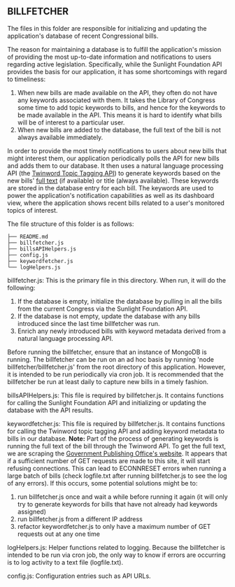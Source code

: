 ## BILLFETCHER

The files in this folder are responsible for initializing and updating the application's database of recent Congressional bills.

The reason for maintaining a database is to fulfill the application's mission of providing the most up-to-date information and notifications to users regarding active legislation. Specifically, while the Sunlight Foundation API provides the basis for our application, it has some shortcomings with regard to timeliness: 
1. When new bills are made available on the API, they often do not have any keywords associated with them. It takes the Library of Congress some time to add topic keywords to bills, and hence for the keywords to be made available in the API. This means it is hard to identify what bills will be of interest to a particular user.
2. When new bills are added to the database, the full text of the bill is not always available immediately. 

In order to provide the most timely notifications to users about new bills that might interest them, our application periodically polls the API for new bills and adds them to our database. It then uses a natural language processing API (the [Twinword Topic Tagging API](https://www.twinword.com/api/topic-tagging.php)) to generate keywords based on the new bills' [full text](https://www.gpo.gov/fdsys/pkg/BILLS-115hres72ih/html/BILLS-115hres72ih.htm) (if available) or title (always available). These keywords are stored in the database entry for each bill. The keywords are used to power the application's notification capabilities as well as its dashboard view, where the application shows recent bills related to a user's monitored topics of interest. 

The file structure of this folder is as follows:

```
├── README.md
├── billfetcher.js
├── billsAPIHelpers.js
├── config.js
├── keywordfetcher.js
└── logHelpers.js
```

billfetcher.js: This is the primary file in this directory. When run, it will do the following:
1. If the database is empty, initialize the database by pulling in all the bills from the current Congress via the Sunlight Foundation API.
2. If the database is not empty, update the database with any bills introduced since the last time billfetcher was run.
3. Enrich any newly introduced bills with keyword metadata derived from a natural language processing API.

Before running the billfetcher, ensure that an instance of MongoDB is running. The billfetcher can be run on an ad hoc basis by running 'node billfetcher/billfetcher.js' from the root directory of this application. However, it is intended to be run periodically via cron job. It is recommended that the billfetcher be run at least daily to capture new bills in a timely fashion.

billsAPIHelpers.js: This file is required by billfetcher.js. It contains functions for calling the Sunlight Foundation API and initializing or updating the database with the API results.

keywordfetcher.js: This file is required by billfetcher.js. It contains functions for calling the Twinword topic tagging API and adding keyword metadata to bills in our database. __Note:__ Part of the process of generating keywords is running the full text of the bill through the Twinword API. To get the full text, we are scraping the [Government Publishing Office's website](https://www.gpo.gov/). It appears that if a sufficient number of GET requests are made to this site, it will start refusing connections. This can lead to ECONNRESET errors when running a large batch of bills (check logfile.txt after running billfetcher.js to see the log of any errors). If this occurs, some potential solutions might be to: 
1. run billfetcher.js once and wait a while before running it again (it will only try to generate keywords for bills that have not already had keywords assigned)
2. run billfetcher.js from a different IP address
3. refactor keywordfetcher.js to only have a maximum number of GET requests out at any one time   

logHelpers.js: Helper functions related to logging. Because the billfetcher is intended to be run via cron job, the only way to know if errors are occurring is to log activity to a text file (logfile.txt).

config.js: Configuration entries such as API URLs.
